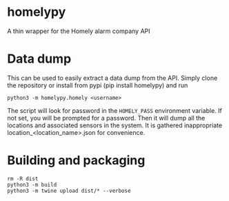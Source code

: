 # homelypy
A thin wrapper for the Homely alarm company API

# Data dump
This can be used to easily extract a data dump from the API. Simply clone the repository or install from pypi (pip install homelypy) and run
```shell
python3 -m homelypy.homely <username>
```
The script will look for password in the `HOMELY_PASS` environment variable. If not set, you will be prompted for a password. Then it will dump all the locations and associated sensors in the system. It is gathered inappropriate location_<location_name>.json for convenience.

# Building and packaging
```shell
rm -R dist
python3 -m build
python3 -m twine upload dist/* --verbose
```